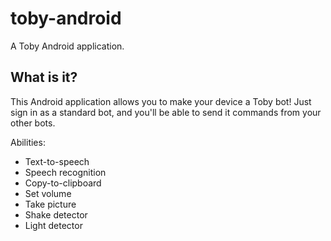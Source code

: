 # toby-android
A Toby Android application.

## What is it?

This Android application allows you to make your device a Toby bot! Just sign in as a standard bot, and you'll be able to send it commands from your other bots.

Abilities:
- Text-to-speech
- Speech recognition
- Copy-to-clipboard
- Set volume
- Take picture
- Shake detector
- Light detector




